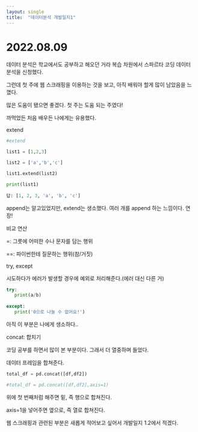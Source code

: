 ```yaml
---
layout: single
title:  "데이터분석 개발일지1"
---
```


# 2022.08.09

데이터 분석은 학교에서도 공부하고 해오던 거라 복습 차원에서 스파르타 코딩 데이터 분석을 신청했다.

그런데 첫 주에 웹 스크래핑을 이용하는 것을 보고, 아직 배워야 할게 많이 남았음을 느꼈다.

많은 도움이 됐으면 좋겠다. 첫 주는 도움 되는 주였다!

 

까먹었든 처음 배우든 나에게는 유용했다.

extend

```python
#extend

list1 = [1,2,3]

list2 = ['a','b','c']

list1.extend(list2)

print(list1)
 
답: [1, 2, 3, 'a', 'b', 'c']
```
 
append는 알고있었지만, extend는 생소했다. 여러 개를 append 하는 느낌이다. 연장!

 

비교 연산

=: 그릇에 어떠한 수나 문자를 담는 행위

==: 파이썬한테 질문하는 행위(참/거짓)


try, except

시도하다가 에러가 발생할 경우에 예외로 처리해준다.(에러 대신 다른 거)

```python
try:
   print(a/b)
  
except:
   print('0으로 나눌 수 없어요!')
```
 
아직 이 부분은 나에게 생소하다..

 
concat: 합치기

코딩 공부를 하면서 많이 본 부분이다. 그래서 더 열중하며 들었다.

데이터 프레임을 합쳐준다.

 
```python
total_df = pd.concat([df,df2])

#total_df = pd.concat([df,df2],axis=1)
```
 
위에 첫 번째처럼 해주면 밑, 즉 행으로 합쳐진다.

axis=1을 넣어주면 옆으로, 즉 열로 합쳐진다.

 

웹 스크래핑과 관련된 부분은 새롭게 적어보고 싶어서 개발일지 1.2에서 적겠다.
